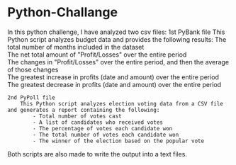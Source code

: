 # Python-Challange
In this python challenge, I have analyzed two csv files:
    1st PyBank file
      This  Python script analyzes  budget data and provides the following results:
            The total number of months included in the dataset            
            The net total amount of "Profit/Losses" over the entire period            
            The changes in "Profit/Losses" over the entire period, and then the average of those changes            
            The greatest increase in profits (date and amount) over the entire period            
            The greatest decrease in profits (date and amount) over the entire period

    2nd PyPoll file
        This Python script analyzes election voting data from a CSV file and generates a report containing the following:
            - Total number of votes cast
            - A list of candidates who received votes
            - The percentage of votes each candidate won
            - The total number of votes each candidate won
            - The winner of the election based on the popular vote
Both scripts are also made to write the output into a text files.
